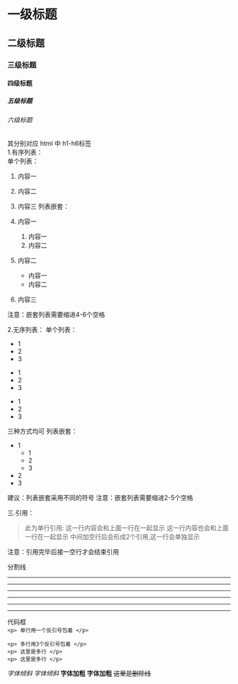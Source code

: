 # 一级标题
## 二级标题
### 三级标题
#### 四级标题
##### 五级标题
###### 六级标题
 
其分别对应 html 中 h1-h6标签
</br>
1.有序列表：</br>
单个列表：

1. 内容一
2. 内容二
3. 内容三
列表嵌套：

1. 内容一
    1. 内容一
    2. 内容二
2. 内容二
    - 内容一
    - 内容二
3. 内容三
 
注意：嵌套列表需要缩进4-6个空格
 

2.无序列表：
单个列表：

- 1
- 2
- 3
 
* 1
* 2
* 3
 
+ 1
+ 2
+ 3
 
三种方式均可
列表嵌套：

- 1
  * 1
  * 2
  * 3
- 2
- 3
 
建议：列表嵌套采用不同的符号
注意：嵌套列表需要缩进2-5个空格


三.引用：
>此为单行引用:
这一行内容会和上面一行在一起显示
>这一行内容也会和上面一行在一起显示
>中间加空行后会形成2个引用,这一行会单独显示
 
注意：引用完毕后接一空行才会结束引用

分割线
- - -
* * *
_ _ _
---
***
___

代码框</br>
`<p> 单行用一个反引号包着 </p>`
 
```这里可以写注释
<p> 多行用3个反引号包着 </p>
<p> 这里是多行 </p>
<p> 这里是多行 </p>
```

*字体倾斜*
_字体倾斜_
**字体加粗**
__字体加粗__
~~这里是删除线~~
